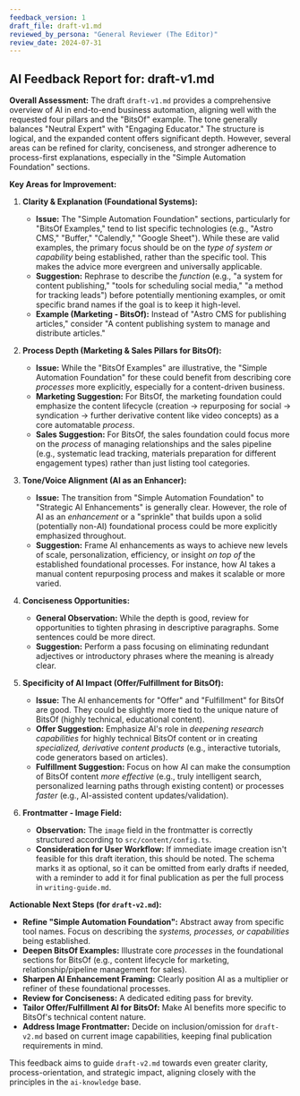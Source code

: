 ```yaml
---
feedback_version: 1
draft_file: draft-v1.md
reviewed_by_persona: "General Reviewer (The Editor)"
review_date: 2024-07-31
---
```


## AI Feedback Report for: draft-v1.md

**Overall Assessment:**
The draft `draft-v1.md` provides a comprehensive overview of AI in end-to-end business automation, aligning well with the requested four pillars and the "BitsOf" example. The tone generally balances "Neutral Expert" with "Engaging Educator." The structure is logical, and the expanded content offers significant depth. However, several areas can be refined for clarity, conciseness, and stronger adherence to process-first explanations, especially in the "Simple Automation Foundation" sections.

**Key Areas for Improvement:**

1.  **Clarity & Explanation (Foundational Systems):**
    *   **Issue:** The "Simple Automation Foundation" sections, particularly for "BitsOf Examples," tend to list specific technologies (e.g., "Astro CMS," "Buffer," "Calendly," "Google Sheet"). While these are valid examples, the primary focus should be on the *type of system or capability* being established, rather than the specific tool. This makes the advice more evergreen and universally applicable.
    *   **Suggestion:** Rephrase to describe the *function* (e.g., "a system for content publishing," "tools for scheduling social media," "a method for tracking leads") before potentially mentioning examples, or omit specific brand names if the goal is to keep it high-level.
    *   **Example (Marketing - BitsOf):** Instead of "Astro CMS for publishing articles," consider "A content publishing system to manage and distribute articles."

2.  **Process Depth (Marketing & Sales Pillars for BitsOf):**
    *   **Issue:** While the "BitsOf Examples" are illustrative, the "Simple Automation Foundation" for these could benefit from describing core *processes* more explicitly, especially for a content-driven business.
    *   **Marketing Suggestion:** For BitsOf, the marketing foundation could emphasize the content lifecycle (creation -> repurposing for social -> syndication -> further derivative content like video concepts) as a core automatable *process*.
    *   **Sales Suggestion:** For BitsOf, the sales foundation could focus more on the *process* of managing relationships and the sales pipeline (e.g., systematic lead tracking, materials preparation for different engagement types) rather than just listing tool categories.

3.  **Tone/Voice Alignment (AI as an Enhancer):**
    *   **Issue:** The transition from "Simple Automation Foundation" to "Strategic AI Enhancements" is generally clear. However, the role of AI as an *enhancement* or a "sprinkle" that builds upon a solid (potentially non-AI) foundational process could be more explicitly emphasized throughout.
    *   **Suggestion:** Frame AI enhancements as ways to achieve new levels of scale, personalization, efficiency, or insight *on top of* the established foundational processes. For instance, how AI takes a manual content repurposing process and makes it scalable or more varied.

4.  **Conciseness Opportunities:**
    *   **General Observation:** While the depth is good, review for opportunities to tighten phrasing in descriptive paragraphs. Some sentences could be more direct.
    *   **Suggestion:** Perform a pass focusing on eliminating redundant adjectives or introductory phrases where the meaning is already clear.

5.  **Specificity of AI Impact (Offer/Fulfillment for BitsOf):**
    *   **Issue:** The AI enhancements for "Offer" and "Fulfillment" for BitsOf are good. They could be slightly more tied to the unique nature of BitsOf (highly technical, educational content).
    *   **Offer Suggestion:** Emphasize AI's role in *deepening research capabilities* for highly technical BitsOf content or in creating *specialized, derivative content products* (e.g., interactive tutorials, code generators based on articles).
    *   **Fulfillment Suggestion:** Focus on how AI can make the consumption of BitsOf content *more effective* (e.g., truly intelligent search, personalized learning paths through existing content) or processes *faster* (e.g., AI-assisted content updates/validation).

6.  **Frontmatter - Image Field:**
    *   **Observation:** The `image` field in the frontmatter is correctly structured according to `src/content/config.ts`.
    *   **Consideration for User Workflow:** If immediate image creation isn't feasible for this draft iteration, this should be noted. The schema marks it as optional, so it can be omitted from early drafts if needed, with a reminder to add it for final publication as per the full process in `writing-guide.md`.

**Actionable Next Steps (for `draft-v2.md`):**

*   **Refine "Simple Automation Foundation":** Abstract away from specific tool names. Focus on describing the *systems, processes, or capabilities* being established.
*   **Deepen BitsOf Examples:** Illustrate core *processes* in the foundational sections for BitsOf (e.g., content lifecycle for marketing, relationship/pipeline management for sales).
*   **Sharpen AI Enhancement Framing:** Clearly position AI as a multiplier or refiner of these foundational processes.
*   **Review for Conciseness:** A dedicated editing pass for brevity.
*   **Tailor Offer/Fulfillment AI for BitsOf:** Make AI benefits more specific to BitsOf's technical content nature.
*   **Address Image Frontmatter:** Decide on inclusion/omission for `draft-v2.md` based on current image capabilities, keeping final publication requirements in mind.

This feedback aims to guide `draft-v2.md` towards even greater clarity, process-orientation, and strategic impact, aligning closely with the principles in the `ai-knowledge` base. 